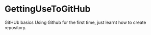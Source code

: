 # GettingUseToGitHub
GitHUb basics
Using Github for the first time, just learnt how to create repository.

